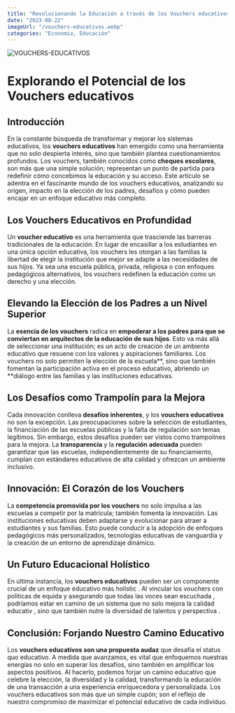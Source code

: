 ```yaml
---
title: "Revolucionando la Educación a través de los Vouchers educativos: Lo que necesitas saber"
date: "2023-08-22"
imageUrl: "/vouchers-educativos.webp"
categories: "Economia, Educación"
---
```


![VOUCHERS-EDUCATIVOS](/vouchers-educativos.webp)

# Explorando el Potencial de los Vouchers educativos

## Introducción

En la constante búsqueda de transformar y mejorar los sistemas educativos, los **vouchers educativos** han emergido como una herramienta que no solo despierta interés, sino que también plantea cuestionamientos profundos. Los vouchers, también conocidos como **cheques escolares**, son más que una simple solución; representan un punto de partida para redefinir cómo concebimos la educación y su acceso. Este artículo se adentra en el fascinante mundo de los vouchers educativos, analizando su origen, impacto en la elección de los padres, desafíos y cómo pueden encajar en un enfoque educativo más completo.

## Los Vouchers Educativos en Profundidad

Un **voucher educativo** es una herramienta que trasciende las barreras tradicionales de la educación. En lugar de encasillar a los estudiantes en una única opción educativa, los vouchers les otorgan a las familias la libertad de elegir la institución que mejor se adapte a las necesidades de sus hijos. Ya sea una escuela pública, privada, religiosa o con enfoques pedagógicos alternativos, los vouchers redefinen la educación como un derecho y una elección.

## Elevando la Elección de los Padres a un Nivel Superior

La **esencia de los vouchers** radica en **empoderar a los padres para que se conviertan en arquitectos de la educación de sus hijos**. Esto va más allá de seleccionar una institución; es un acto de creación de un ambiente educativo que resuene con los valores y aspiraciones familiares. Los vouchers no solo permiten la elección de la escuela**, sino que también fomentan la participación activa en el proceso educativo, abriendo un **diálogo entre las familias y las instituciones educativas.

## Los Desafíos como Trampolín para la Mejora

Cada innovación conlleva **desafíos inherentes**, y los **vouchers educativos** no son la excepción. Las preocupaciones sobre la selección de estudiantes, la financiación de las escuelas públicas y la falta de regulación son temas legítimos. Sin embargo, estos desafíos pueden ser vistos como trampolines para la mejora. La **transparencia** y la **regulación adecuada** pueden garantizar que las escuelas, independientemente de su financiamiento, cumplan con estándares educativos de alta calidad y ofrezcan un ambiente inclusivo.


## Innovación: El Corazón de los Vouchers

La **competencia promovida por los vouchers** no solo impulsa a las escuelas a competir por la matrícula; también fomenta la innovación. Las instituciones educativas deben adaptarse y evolucionar para atraer a estudiantes y sus familias. Esto puede conducir a la adopción de enfoques pedagógicos más personalizados, tecnologías educativas de vanguardia y la creación de un entorno de aprendizaje dinámico.

## Un Futuro Educacional Holístico

En última instancia, los **vouchers educativos** pueden ser un componente crucial de un enfoque educativo más holístic . Al vincular los vouchers con políticas de equida  y asegurando que todas las voces sean escuchada , podríamos estar en camino de un sistema que no solo mejora la calidad educativ , sino que también nutre la diversidad de talentos y perspectiva .

## Conclusión: Forjando Nuestro Camino Educativo

Los **vouchers educativos son una propuesta audaz** que desafía el status quo educativo. A medida que avanzamos, es vital que enfoquemos nuestras energías no solo en superar los desafíos, sino también en amplificar los aspectos positivos. Al hacerlo, podemos forjar un camino educativo que celebre la elección, la diversidad y la calidad, transformando la educación de una transacción a una experiencia enriquecedora y personalizada. Los vouchers educativos son más que un simple cupón; son el reflejo de nuestro compromiso de maximizar el potencial educativo de cada individuo.
